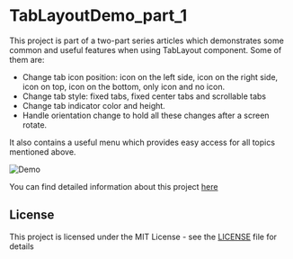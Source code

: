 # TabLayoutDemo_part_1

This project is part of a two-part series articles which demonstrates some common and useful features when using TabLayout component. Some of them are: 
  * Change tab icon position: icon on the left side, icon on the right side, icon on top, icon on the bottom, only icon and no icon.
  * Change tab style: fixed tabs, fixed center tabs and scrollable tabs 
  * Change tab indicator color and height. 
  * Handle orientation change to hold all these changes after a screen rotate.

It also contains a useful menu which provides easy access for all topics mentioned above.


![Demo](https://cloud.githubusercontent.com/assets/4574670/22169565/25504378-df5c-11e6-915f-872ee7c5906f.gif)

You can find detailed information about this project [here](http://androidahead.com/2017/01/19/tablayout-part-1/) 


## License

This project is licensed under the MIT License - see the [LICENSE](LICENSE) file for details
